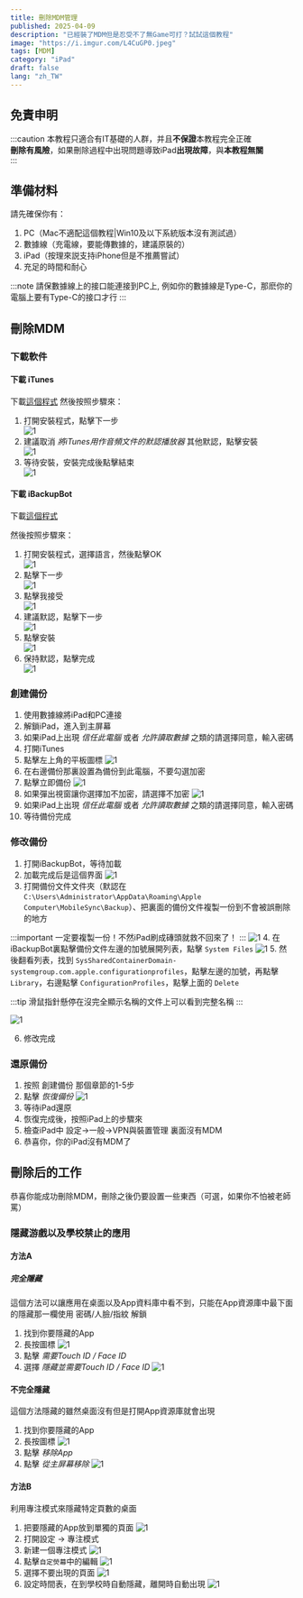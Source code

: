 ```yaml
---
title: 刪除MDM管理
published: 2025-04-09
description: "已經裝了MDM但是忍受不了無Game可打？試試這個教程"
image: "https://i.imgur.com/L4CuGP0.jpeg"
tags: [MDM]
category: "iPad"
draft: false
lang: "zh_TW"
---
```


## 免責申明

:::caution
本教程只適合有IT基礎的人群，并且**不保證**本教程完全正確  
**刪除有風險**，如果刪除過程中出現問題導致iPad**出現故障**，與**本教程無關**  
:::

## 準備材料

請先確保你有：

1. PC（Mac不適配這個教程|Win10及以下系統版本沒有測試過）
2. 數據線（充電線，要能傳數據的，建議原裝的）
3. iPad（按理來説支持iPhone但是不推薦嘗試）
4. 充足的時間和耐心

:::note
請保數據線上的接口能連接到PC上, 例如你的數據線是Type-C，那麽你的電腦上要有Type-C的接口才行
:::

## 刪除MDM

### 下載軟件

#### 下載 iTunes

下載[這個程式](https://www.apple.com/itunes/download/win64)
然後按照步驟來：

1. 打開安裝程式，點擊下一步  
![1](https://i.imgur.com/BOVXoP8.png)
2. 建議取消 _將iTunes用作音頻文件的默認播放器_ 其他默認，點擊安裝  
![1](https://i.imgur.com/n5Y45zj.png)
3. 等待安裝，安裝完成後點擊結束  
![1](https://i.imgur.com/6wMasA2.png)

#### 下載 iBackupBot

下載[這個程式](https://www.icopybot.com/ibackupbot_setup.exe)

然後按照步驟來：

1. 打開安裝程式，選擇語言，然後點擊OK  
![1](https://i.imgur.com/3zeyNSp.png)
2. 點擊下一步  
![1](https://i.imgur.com/mLIOp3q.png)
3. 點擊我接受  
![1](https://i.imgur.com/gOqWGnH.png)
4. 建議默認，點擊下一步  
![1](https://i.imgur.com/1WRr6EE.png)
5. 點擊安裝  
![1](https://i.imgur.com/LyamAg7.png)
6. 保持默認，點擊完成  
![1](https://i.imgur.com/o3uiUqm.png)

### 創建備份

1. 使用數據線將iPad和PC連接
2. 解鎖iPad，進入到主屏幕
3. 如果iPad上出現 _信任此電腦_ 或者 _允許讀取數據_ 之類的請選擇同意，輸入密碼
4. 打開iTunes
5. 點擊左上角的平板圖標
![1](https://i.imgur.com/2yXbjJQ.png)
6. 在右邊備份那裏設置為備份到此電腦，不要勾選加密
7. 點擊立即備份
![1](https://i.imgur.com/BBn6rgM.png)
8. 如果彈出視窗讓你選擇加不加密，請選擇不加密
![1](https://i.imgur.com/DKxvvsC.png)
9. 如果iPad上出現 _信任此電腦_ 或者 _允許讀取數據_ 之類的請選擇同意，輸入密碼
10. 等待備份完成

### 修改備份

1. 打開iBackupBot，等待加載
2. 加載完成后是這個界面
![1](https://i.imgur.com/GOaBAAA.png)
3. 打開備份文件文件夾（默認在`C:\Users\Administrator\AppData\Roaming\Apple Computer\MobileSync\Backup`）、把裏面的備份文件複製一份到不會被誤刪除的地方  

:::important
一定要複製一份！不然iPad刷成磚頭就救不回來了！
:::
![1](https://i.imgur.com/1Chz2wX.png)
4. 在iBackupBot裏點擊備份文件左邊的加號展開列表，點擊 `System Files`
![1](https://i.imgur.com/NMAA9Sl.png)
5. 然後翻看列表，找到 `SysSharedContainerDomain-systemgroup.com.apple.configurationprofiles`，點擊左邊的加號，再點擊 `Library`，右邊點擊 `ConfigurationProfiles`，點擊上面的 `Delete`

:::tip
滑鼠指針懸停在沒完全顯示名稱的文件上可以看到完整名稱
:::

![1](https://i.imgur.com/Xl6mdoy.png)

6. 修改完成

### 還原備份

1. 按照 創建備份 那個章節的1-5步
2. 點擊 _恢復備份_
![1](https://i.imgur.com/3qsrme6.png)
3. 等待iPad還原
4. 恢復完成後，按照iPad上的步驟來
5. 檢查iPad中 設定->一般->VPN與裝置管理 裏面沒有MDM
6. 恭喜你，你的iPad沒有MDM了

## 刪除后的工作

恭喜你能成功刪除MDM，刪除之後仍要設置一些東西（可選，如果你不怕被老師罵）

### 隱藏游戲以及學校禁止的應用

#### 方法A

##### 完全隱藏

這個方法可以讓應用在桌面以及App資料庫中看不到，只能在App資源庫中最下面的隱藏那一欄使用 密碼/人臉/指紋 解鎖

1. 找到你要隱藏的App
2. 長按圖標
![1](https://i.imgur.com/3Su35Px.png)
3. 點擊 _需要Touch ID / Face ID_
4. 選擇 _隱藏並需要Touch ID / Face ID_
![1](https://i.imgur.com/P8OZgno.png)

#### 不完全隱藏

這個方法隱藏的雖然桌面沒有但是打開App資源庫就會出現

1. 找到你要隱藏的App
2. 長按圖標
![1](https://i.imgur.com/3Su35Px.png)
3. 點擊 _移除App_
4. 點擊 _從主屏幕移除_
![1](https://i.imgur.com/WZyKEXJ.jpeg)

#### 方法B

利用專注模式來隱藏特定頁數的桌面

1. 把要隱藏的App放到單獨的頁面
![1](https://i.imgur.com/3LZGfPB.png)
2. 打開設定 -> 專注模式
3. 新建一個專注模式
![1](https://i.imgur.com/5oRiGD4.png)
4. 點擊`自定熒幕`中的編輯
![1](https://i.imgur.com/73IXHK0.png)
5. 選擇不要出現的頁面
![1](https://i.imgur.com/jpNO92v.png)
6. 設定時間表，在到學校時自動隱藏，離開時自動出現
![1](https://i.imgur.com/YiGyVgI.png)
